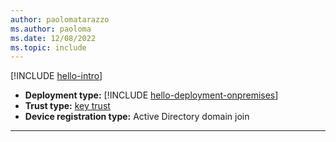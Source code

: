 ```yaml
---
author: paolomatarazzo
ms.author: paoloma
ms.date: 12/08/2022
ms.topic: include
---
```


[!INCLUDE [hello-intro](hello-intro.md)]
- **Deployment type:** [!INCLUDE [hello-deployment-onpremises](hello-deployment-onpremises.md)]
- **Trust type:** [key trust](../identity-protection/hello-for-business/hello-how-it-works-technology.md#key-trust)
- **Device registration type:** Active Directory domain join
---